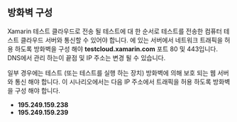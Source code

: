 ## <a name="firewall-configuration"></a>방화벽 구성

Xamarin 테스트 클라우드로 전송 될 테스트에 대 한 순서로 테스트를 전송한 컴퓨터 테스트 클라우드 서버와 통신할 수 있어야 합니다. 에 있는 서버에서 네트워크 트래픽을 허용 하도록 방화벽을 구성 해야 **testcloud.xamarin.com** 포트 80 및 443입니다. DNS에서 관리 하는이 끝점 및 IP 주소는 변경 될 수 있습니다. 

일부 경우에는 테스트 (또는 테스트를 실행 하는 장치) 방화벽에 의해 보호 되는 웹 서버와 통신 해야 합니다. 이 시나리오에서는 다음 IP 주소에서 트래픽을 허용 하도록 방화벽을 구성 해야 합니다.

* **195.249.159.238**
* **195.249.159.239**
